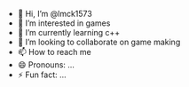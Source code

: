 - 👋 Hi, I’m @lmck1573
- 👀 I’m interested in games
- 🌱 I’m currently learning c++
- 💞️ I’m looking to collaborate on game making
- 📫 How to reach me 
- 😄 Pronouns: ...
- ⚡ Fun fact: ...

<!---
lmck1573/lmck1573 is a ✨ special ✨ repository because its `README.md` (this file) appears on your GitHub profile.
You can click the Preview link to take a look at your changes.
--->
